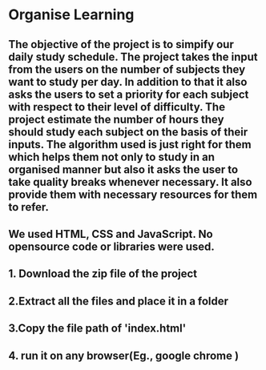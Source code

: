 # Organise Learning
## The objective of the project is to simpify our daily study schedule. The project takes the input from the users on the number of subjects they want to study per day. In addition to that it also asks the users to set a priority for each subject with respect to their level of difficulty. The project estimate the number of hours they should study each subject on the basis of their inputs. The algorithm used is just right for them which helps them not only to study in an organised manner but also it asks the user to take quality breaks whenever necessary. It also provide them with necessary resources for them to refer.
## We used HTML, CSS and JavaScript. No opensource code or libraries were used.
## 1. Download the zip file of the project 
## 2.Extract all the files and place it in a folder 
## 3.Copy the file path of 'index.html' 
## 4. run it on any browser(Eg., google chrome )
##
